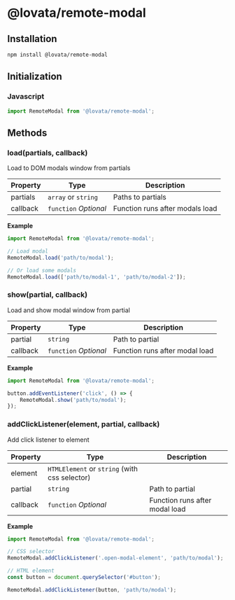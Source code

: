 # @lovata/remote-modal

## Installation

```bash
npm install @lovata/remote-modal
```

## Initialization

### Javascript

```javascript
import RemoteModal from '@lovata/remote-modal';
```

## Methods

### load(partials, callback)

Load to DOM modals window from partials

| Property | Type | Description |
| --- | --- | --- |
| partials | `array` or `string` | Paths to partials
| callback | `function` _Optional_ | Function runs after modals load

__Example__

```javascript
import RemoteModal from '@lovata/remote-modal';

// Load modal
RemoteModal.load('path/to/modal');

// Or load some modals
RemoteModal.load(['path/to/modal-1', 'path/to/modal-2']);
```

### show(partial, callback)

Load and show modal window from partial

| Property | Type | Description |
| --- | --- | --- |
| partial | `string` | Path to partial |
| callback | `function` _Optional_ | Function runs after modal load |

__Example__

```javascript
import RemoteModal from '@lovata/remote-modal';

button.addEventListener('click', () => {
	RemoteModal.show('path/to/modal');
});
```

### addClickListener(element, partial, callback)

Add click listener to element

| Property | Type | Description |
| --- | --- | --- |
| element | `HTMLElement` or `string` (with css selector) |  |
| partial | `string` | Path to partial |
| callback | `function` _Optional_ | Function runs after modal load |

__Example__

```javascript
import RemoteModal from '@lovata/remote-modal';

// CSS selector
RemoteModal.addClickListener('.open-modal-element', 'path/to/modal');

// HTML element
const button = document.querySelector('#button');

RemoteModal.addClickListener(button, 'path/to/modal');
```